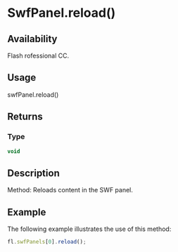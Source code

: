 # SwfPanel.reload()

## Availability

Flash rofessional CC.

## Usage

swfPanel.reload()

## Returns

### Type

```typescript
void
```

## Description

Method: Reloads content in the SWF panel.

## Example

The following example illustrates the use of this method:

```javascript
fl.swfPanels[0].reload();
```
